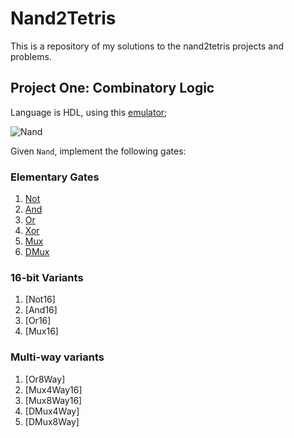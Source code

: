 # Nand2Tetris

This is a repository of my solutions to the nand2tetris projects and problems.

## Project One: Combinatory Logic

Language is HDL, using this [emulator](https://nand2tetris.github.io/web-ide/chip/);

![Nand](https://imgur.com/BiGveR4.png)

Given `Nand`, implement the following gates:

### Elementary Gates

1. [Not](./Elementary%20Logic%20Gates/Not.hdl)
2. [And](./Elementary%20Logic%20Gates/And.hdl)
3. [Or](./Elementary%20Logic%20Gates/Or.hdl)
4. [Xor](./Elementary%20Logic%20Gates/Xor.hdl)
5. [Mux](./Elementary%20Logic%20Gates/Mux.hdl)
6. [DMux](./Elementary%20Logic%20Gates/DMux.hdl)

### 16-bit Variants

1. [Not16]
2. [And16]
3. [Or16]
4. [Mux16]

### Multi-way variants

1. [Or8Way]
2. [Mux4Way16]
3. [Mux8Way16]
4. [DMux4Way]
5. [DMux8Way]
